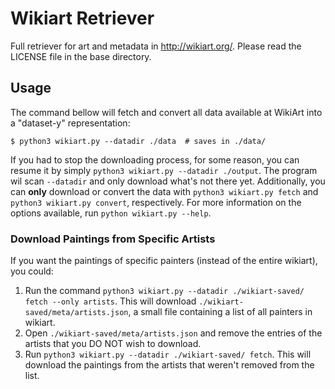 # Wikiart Retriever

Full retriever for art and metadata in http://wikiart.org/.
Please read the LICENSE file in the base directory.

## Usage
The command bellow will fetch and convert all data available at WikiArt
into a "dataset-y" representation:
```shell
$ python3 wikiart.py --datadir ./data  # saves in ./data/
```

If you had to stop the downloading process, for some reason, you can resume it by simply
`python3 wikiart.py --datadir ./output`. The program wil scan `--datadir` and only download
what's not there yet. Additionally, you can **only** download or convert the data with
`python3 wikiart.py fetch` and `python3 wikiart.py convert`, respectively.
For more information on the options available, run `python wikiart.py --help`.

### Download Paintings from Specific Artists
If you want the paintings of specific painters (instead of the entire wikiart), you could:

1. Run the command `python3 wikiart.py --datadir ./wikiart-saved/ fetch --only artists`. This will download `./wikiart-saved/meta/artists.json`, a small file containing a list of all painters in wikiart.
2. Open `./wikiart-saved/meta/artists.json` and remove the entries of the artists that you DO NOT wish to download.
3. Run `python3 wikiart.py --datadir ./wikiart-saved/ fetch`. This will download the paintings from the artists that weren't removed from the list.
